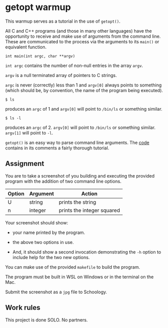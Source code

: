 # getopt warmup

This warmup serves as a tutorial in the use of `getopt()`.

All C and C++ programs (and those in many other languages) have the
opportunity to receive and make use of arguments from the command line.
These are communicated to the process via the arguments to its `main()`
or equivalent function.

`int main(int argc, char **argv)`

`int argc` contains the number of non-null entries in the array `argv`.

`argv` is a null terminated array of pointers to C strings.

`argc` is never (correctly) less than 1 and `argv[0]` always points to
something (which should be, by convention, the name of the program
being executed).

`$ ls`

produces an `argc` of 1 and `argv[0]` will point to `/bin/ls` or
something similar.

`$ ls -l`

produces an `argc` of 2. `argv[0]` will point to `/bin/ls` or something
similar. `argv[1]` will point to `-l`.

`getopt()` is an easy way to parse command line arguments. The
[code](./main.cpp) contains in its comments a fairly thorough tutorial.

## Assignment

You are to take a screenshot of you building and executing the provided program with the addition of two command line options.

| Option | Argument | Action |
| ------ | -------- | ------ |
| U | string | prints the string |
| n | integer | prints the integer squared |

Your screenshot should show:

* your name printed by the program.

* the above two options in use.

* And, it should show a second invocation demonstrating the `-h` option
to include help for the two new options.

You can make use of the provided `makefile` to build the program.

The program must be built in WSL on Windows or in the terminal on the
Mac.

Submit the screenshot as a `jpg` file to Schoology.

## Work rules

This project is done SOLO. No partners.
